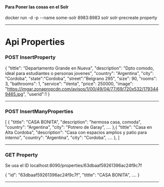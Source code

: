 #### Para Poner las cosas en el Solr
docker run -d -p --name some-solr 8983:8983 solr solr-precreate property

***
# Api Properties

### POST InsertProperty

 {
     "tittle": "Departamento Grande en Nueva",
     "description": "Dpto comodo, ideal para estudiantes o personas jovenes",
     "country": "Argentina",
     "city": "Cordoba",
     "state":"Cordoba",
     "street":"Belgrano 295",
     "size":  90,
     "rooms": 3,
     "bathrooms": 1,
     "service": "Venta",
     "price": 250000,
     "image": "https://imgar.zonapropcdn.com/avisos/1/00/49/04/77/69/720x532/1793449465.jpg",
     "userid":1
 }

***
### POST InsertManyProperties

[
{
    "tittle": "CASA BONITA",
    "description": "hermosa casa, comoda",
    "country": "Argentina",
    "city": "Potrero de Garay",
  ....
 },{
    "tittle": "Casa en Alta Cordoba",
     "description": "Casa con espacios amplios y patio para interno",
     "country": "Argentina",
     "city": "Cordoba",
   ....
 },
]
***
### GET Property
Se usa el ID
localhost:8090/properties/63dbaaf59261396ac24f9c7f

 {
     "id": "63dbaaf59261396ac24f9c7f",
     "tittle": "CASA BONITA",
     ....
 }
 ***
